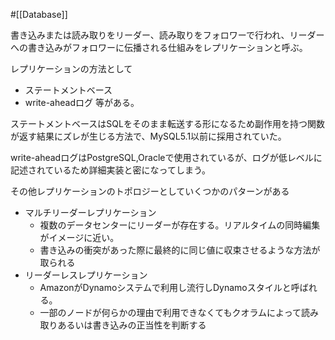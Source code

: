 #[[Database]]

書き込みまたは読み取りをリーダー、読み取りをフォロワーで行われ、リーダーへの書き込みがフォロワーに伝播される仕組みをレプリケーションと呼ぶ。

レプリケーションの方法として
- ステートメントベース
- write-aheadログ
等がある。

ステートメントベースはSQLをそのまま転送する形になるため副作用を持つ関数が返す結果にズレが生じる方法で、MySQL5.1以前に採用されていた。

write-aheadログはPostgreSQL,Oracleで使用されているが、ログが低レベルに記述されているため詳細実装と密になってしまう。

その他レプリケーションのトポロジーとしていくつかのパターンがある

- マルチリーダーレプリケーション
  - 複数のデータセンターにリーダーが存在する。リアルタイムの同時編集がイメージに近い。
  - 書き込みの衝突があった際に最終的に同じ値に収束させるような方法が取られる
- リーダーレスレプリケーション
  - AmazonがDynamoシステムで利用し流行しDynamoスタイルと呼ばれる。  
  - 一部のノードが何らかの理由で利用できなくてもクオラムによって読み取りあるいは書き込みの正当性を判断する